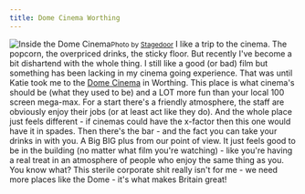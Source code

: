 ```yaml
---
title: Dome Cinema Worthing
---
```

![Inside the Dome Cinema](http://wp.roodesign.co.uk/wp-content/uploads/2008/02/140443465_cc48060ca8.jpg)<small>Photo by [Stagedoor](http://flickr.com/photos/12494104@N00/140443465/)</small> I like a trip to the cinema. The popcorn, the overpriced drinks, the sticky floor. But recently I've become a bit dishartend with the whole thing. I still like a good (or bad) film but something has been lacking in my cinema going experience. That was until Katie took me to the [Dome Cinema](http://www.domecinema.co.uk/) in Worthing. This place is what cinema's should be (what they used to be) and a LOT more fun than your local 100 screen mega-max. For a start there's a friendly atmosphere, the staff are obviously enjoy their jobs (or at least act like they do). And the whole place just feels different - if cinemas could have the x-factor then this one would have it in spades. Then there's the bar - and the fact you can take your drinks in with you. A Big BIG plus from our point of view. It just feels good to be in the building (no matter what film you're watching) - like you're having a real treat in an atmosphere of people who enjoy the same thing as you. You know what? This sterile corporate shit really isn't for me - we need more places like the Dome - it's what makes Britain great!